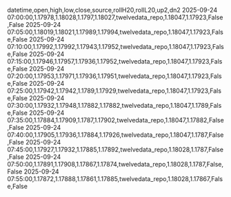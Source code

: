 datetime,open,high,low,close,source,rollH20,rollL20,up2,dn2
2025-09-24 07:00:00,1.17978,1.18028,1.1797,1.18027,twelvedata_repo,1.18047,1.17923,False,False
2025-09-24 07:05:00,1.18019,1.18021,1.17989,1.17994,twelvedata_repo,1.18047,1.17923,False,False
2025-09-24 07:10:00,1.17992,1.17992,1.17943,1.17952,twelvedata_repo,1.18047,1.17923,False,False
2025-09-24 07:15:00,1.17946,1.17957,1.17936,1.17952,twelvedata_repo,1.18047,1.17923,False,False
2025-09-24 07:20:00,1.17953,1.17971,1.17936,1.17951,twelvedata_repo,1.18047,1.17923,False,False
2025-09-24 07:25:00,1.17942,1.17942,1.1789,1.17929,twelvedata_repo,1.18047,1.17923,False,False
2025-09-24 07:30:00,1.17932,1.17948,1.17882,1.17882,twelvedata_repo,1.18047,1.1789,False,False
2025-09-24 07:35:00,1.17884,1.17909,1.1787,1.17902,twelvedata_repo,1.18047,1.17882,False,False
2025-09-24 07:40:00,1.17905,1.17936,1.17884,1.17926,twelvedata_repo,1.18047,1.1787,False,False
2025-09-24 07:45:00,1.17927,1.17932,1.17885,1.17892,twelvedata_repo,1.18028,1.1787,False,False
2025-09-24 07:50:00,1.17891,1.17908,1.17867,1.17874,twelvedata_repo,1.18028,1.1787,False,False
2025-09-24 07:55:00,1.17872,1.17888,1.17861,1.17885,twelvedata_repo,1.18028,1.17867,False,False
